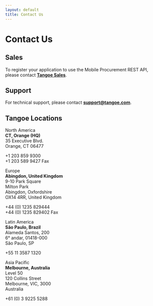 ```yaml
---
layout: default
title: Contact Us
---
```



# Contact Us



## Sales 

To register your application to use the Mobile Procurement REST API, please contact <a href="https://www.tangoe.com/company/contact-us/request-info/" target="_blank"><strong>Tangoe Sales</strong></a>.
<br/>


## Support

For technical support, please contact <a href="mailto:Support@tangoe.com"><strong>support@tangoe.com</strong></a>.
<br/>


## Tangoe Locations

<div class="tg-grid">
	<div class="tg-grid__cell
				tg-one-quarter
				tg-TABLET-one-half  
				tg-PHONE-one-whole 
				tg-space--half--top 
				tg-valign--top">
		<p><span class="tg-emphasis">North America</span><br>
		<strong>CT, Orange (HQ)</strong><br>
		35 Executive Blvd.<br>
		Orange, CT 06477</p>
		<p>+1 203 859 9300<br>
		+1 203 589 9427 Fax</p>
	</div><!--
--><div class="tg-grid__cell
				tg-one-quarter
				tg-TABLET-one-half  
				tg-PHONE-one-whole 
				tg-space--half--top 
				tg-valign--top">
		<p><span class="tg-emphasis">Europe</span><br>
		<strong>Abingdon, United Kingdom</strong><br>
		9-10 Park Square<br>
		Milton Park<br>
		Abingdon, Oxfordshire<br>
		OX14 4RR, United Kingdom<br></p>
		<p>+44 (0) 1235 829444<br>
		+44 (0) 1235 829402 Fax</p>
	</div><!--
--><div class="tg-grid__cell
				tg-one-quarter
				tg-TABLET-one-half  
				tg-PHONE-one-whole 
				tg-space--half--top 
				tg-valign--top">
		<p><span class="tg-emphasis">Latin America</span><br>
		<strong>São Paulo, Brazil</strong><br>
		Alameda Santos, 200<br>
		6° andar, 01418-000<br>
		São Paulo, SP</p>
		<p>+55 11 3587 1320</p>
	</div><!--
--><div class="tg-grid__cell
				tg-one-quarter
				tg-TABLET-one-half  
				tg-PHONE-one-whole 
				tg-space--half--top 
				tg-valign--top">
		<p><span class="tg-emphasis">Asia Pacific</span><br>
		<strong>Melbourne, Australia</strong><br>
		Level 50<br>
		120 Collins Street<br>
		Melbourne, VIC, 3000<br>
		Australia<br>
		<p>+61 (0) 3 9225 5288</p>
	</div>
</div>
